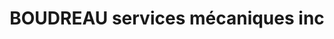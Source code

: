 ---
title: "BOUDREAU services mécaniques inc"
url: /saint-leonard-daston/boudreau-services-mecaniques-inc/
shop: car repair
---